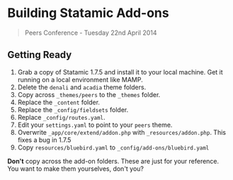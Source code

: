 # Building Statamic Add-ons

> Peers Conference - Tuesday 22nd April 2014

## Getting Ready

1. Grab a copy of Statamic 1.7.5 and install it to your local machine. Get it running on a local environment like MAMP.
2. Delete the `denali` and `acadia` theme folders.
3. Copy across `_themes/peers` to the `_themes` folder.
4. Replace the `_content` folder.
5. Replace the `_config/fieldsets` folder.
6. Replace `_config/routes.yaml`.
7. Edit your `settings.yaml` to point to your `peers` theme.
8. Overwrite `_app/core/extend/addon.php` with `_resources/addon.php`. This fixes a bug in 1.7.5
9. Copy `resources/bluebird.yaml` to `_config/add-ons/bluebird.yaml`

**Don't** copy across the add-on folders. These are just for your reference. You want to make them yourselves, don't you?
